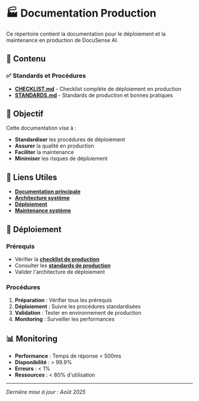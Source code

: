 # 🏭 Documentation Production

Ce répertoire contient la documentation pour le déploiement et la maintenance en production de DocuSense AI.

## 📁 Contenu

### ✅ **Standards et Procédures**
- **[CHECKLIST.md](CHECKLIST.md)** - Checklist complète de déploiement en production
- **[STANDARDS.md](STANDARDS.md)** - Standards de production et bonnes pratiques

## 🎯 Objectif

Cette documentation vise à :
- **Standardiser** les procédures de déploiement
- **Assurer** la qualité en production
- **Faciliter** la maintenance
- **Minimiser** les risques de déploiement

## 🔗 Liens Utiles

- **[Documentation principale](../README.md)**
- **[Architecture système](../developers/ARCHITECTURE.md)**
- **[Déploiement](../developers/DEPLOIEMENT.md)**
- **[Maintenance système](../system/README_Maintenance_Optimisation.md)**

## 🚀 Déploiement

### Prérequis
- Vérifier la **[checklist de production](CHECKLIST.md)**
- Consulter les **[standards de production](STANDARDS.md)**
- Valider l'architecture de déploiement

### Procédures
1. **Préparation** : Vérifier tous les prérequis
2. **Déploiement** : Suivre les procédures standardisées
3. **Validation** : Tester en environnement de production
4. **Monitoring** : Surveiller les performances

## 📊 Monitoring

- **Performance** : Temps de réponse < 500ms
- **Disponibilité** : > 99.9%
- **Erreurs** : < 1%
- **Ressources** : < 80% d'utilisation

---

*Dernière mise à jour : Août 2025*
